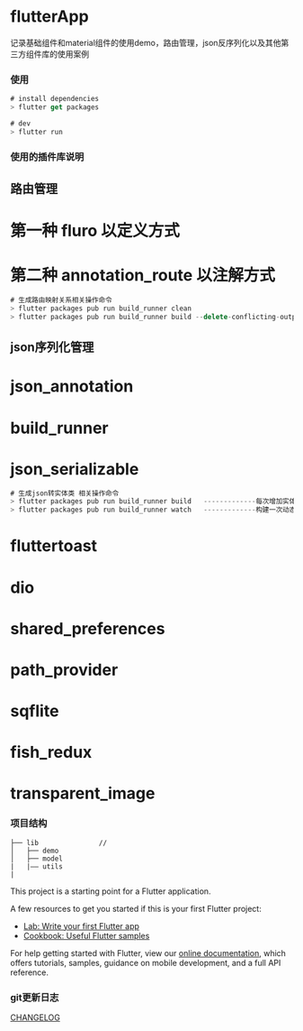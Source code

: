 # flutterApp

记录基础组件和material组件的使用demo，路由管理，json反序列化以及其他第三方组件库的使用案例

### 使用
```js
# install dependencies
> flutter get packages

# dev
> flutter run

```

### 使用的插件库说明
## 路由管理 
#  第一种  fluro  以定义方式

#  第二种  annotation_route  以注解方式

```js
# 生成路由映射关系相关操作命令
> flutter packages pub run build_runner clean
> flutter packages pub run build_runner build --delete-conflicting-outputs
```

## json序列化管理
# json_annotation
# build_runner
# json_serializable

```js
# 生成json转实体类 相关操作命令
> flutter packages pub run build_runner build   -------------每次增加实体类需要手动构建一次
> flutter packages pub run build_runner watch   -------------构建一次动态监听
```

# fluttertoast
# dio
# shared_preferences
# path_provider
# sqflite
# fish_redux
# transparent_image

### 项目结构
```
├── lib               // 
│   ├── demo
│   ├── model
|   |—— utils
|
```


This project is a starting point for a Flutter application.

A few resources to get you started if this is your first Flutter project:

- [Lab: Write your first Flutter app](https://flutter.io/docs/get-started/codelab)
- [Cookbook: Useful Flutter samples](https://flutter.io/docs/cookbook)

For help getting started with Flutter, view our 
[online documentation](https://flutter.io/docs), which offers tutorials, 
samples, guidance on mobile development, and a full API reference.

### git更新日志
[CHANGELOG](./CHANGELOG.md)
